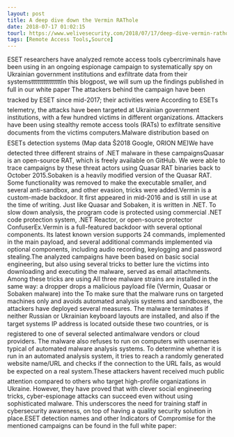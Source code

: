 ```yaml
---
layout: post
title: A deep dive down the Vermin RAThole
date: 2018-07-17 01:02:15
tourl: https://www.welivesecurity.com/2018/07/17/deep-dive-vermin-rathole/
tags: [Remote Access Tools,Source]
---
```

ESET researchers have analyzed remote access tools cybercriminals have been using in an ongoing espionage campaign to systematically spy on Ukrainian government institutions and exfiltrate data from their systemstttttttttttttttIn this blogpost, we will sum up the findings published in full in our white paper The attackers behind the campaign have been tracked by ESET since mid-2017; their activities were According to ESETs telemetry, the attacks have been targeted at Ukrainian government institutions, with a few hundred victims in different organizations. Attackers have been using stealthy remote access tools (RATs) to exfiltrate sensitive documents from the victims computers.Malware distribution based on ESETs detection systems (Map data Š2018 Google, ORION ME)We have detected three different strains of .NET malware in these campaignsQuasar is an open-source RAT, which is freely available on GitHub. We were able to trace campaigns by these threat actors using Quasar RAT binaries back to October 2015.Sobaken is a heavily modified version of the Quasar RAT. Some functionality was removed to make the executable smaller, and several anti-sandbox, and other evasion, tricks were added.Vermin is a custom-made backdoor. It first appeared in mid-2016 and is still in use at the time of writing. Just like Quasar and Sobaken, it is written in .NET. To slow down analysis, the program code is protected using commercial .NET code protection system, .NET Reactor, or open-source protector ConfuserEx.Vermin is a full-featured backdoor with several optional components. Its latest known version supports 24 commands, implemented in the main payload, and several additional commands implemented via optional components, including audio recording, keylogging and password stealing.The analyzed campaigns have been based on basic social engineering, but also using several tricks to better lure the victims into downloading and executing the malware, served as email attachments. Among these tricks are using All three malware strains are installed in the same way: a dropper drops a malicious payload file (Vermin, Quasar or Sobaken malware) into the To make sure that the malware runs on targeted machines only and avoids automated analysis systems and sandboxes, the attackers have deployed several measures. The malware terminates if neither Russian or Ukrainian keyboard layouts are installed, and also if the target systems IP address is located outside these two countries, or is registered to one of several selected antimalware vendors or cloud providers. The malware also refuses to run on computers with usernames typical of automated malware analysis systems. To determine whether it is run in an automated analysis system, it tries to reach a randomly generated website name/URL and checks if the connection to the URL fails, as would be expected on a real system.These attackers havent received much public attention compared to others who target high-profile organizations in Ukraine. However, they have proved that with clever social engineering tricks, cyber-espionage attacks can succeed even without using sophisticated malware. This underscores the need for training staff in cybersecurity awareness, on top of having a quality security solution in place.ESET detection names and other Indicators of Compromise for the mentioned campaigns can be found in the full white paper: 